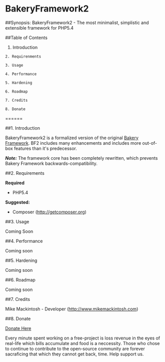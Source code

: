 BakeryFramework2
================================

##Synopsis: 
BakeryFramework2 - The most minimalist, simplistic and extensible framework for PHP5.4

##Table of Contents

  1. Introduction
  
	2. Requirenments
	
	3. Usage
	
	4. Performance
	
	5. Hardening
	
	6. Roadmap
	
	7. Credits

	8. Donate

======

##1. Introduction

BakeryFramework2 is a formalized version of the original [Bakery Framework](https://github.com/mikemackintosh/Bakery). BF2 includes many enhancements and includes more out-of-box features than it's predecessor. 

***Note:*** The framework core has been completely rewritten, which prevents Bakery Framework backwards-compatibility.

##2. Requirements

**Required**
* PHP5.4

**Suggested:**
* Composer (http://getcomposer.org)

##3. Usage

Coming Soon

##4. Performance

Coming soon

##5. Hardening

Coming soon

##6. Roadmap

Coming soon

##7. Credits

Mike Mackintosh - Developer (http://www.mikemackintosh.com)

##8. Donate

[Donate Here](http://pledgie.com/campaigns/17355)

Every minute spent working on a free-project is loss revenue in the eyes of real-life which bills accumulate and food is a neccessity. Those who chose to continue to contribute to the open-source community are forever sacraficing that which they cannot get back, time. Help support us.